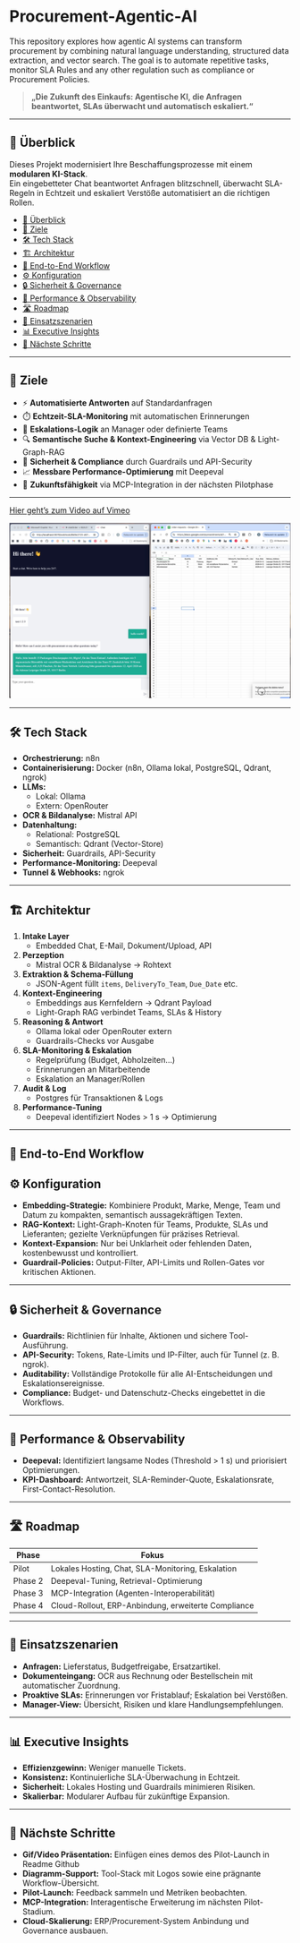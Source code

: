# Procurement-Agentic-AI
This repository explores how agentic AI systems can transform procurement by combining natural language understanding, structured data extraction, and vector search. The goal is to automate repetitive tasks, monitor SLA Rules and any other regulation such as compliance or Procurement Policies.

> **„Die Zukunft des Einkaufs: Agentische KI, die Anfragen beantwortet, SLAs überwacht und automatisch eskaliert.“**

---

## 🚀 Überblick

Dieses Projekt modernisiert Ihre Beschaffungsprozesse mit einem **modularen KI-Stack**.  
Ein eingebetteter Chat beantwortet Anfragen blitzschnell, überwacht SLA-Regeln in Echtzeit und eskaliert Verstöße automatisiert an die richtigen Rollen.
- [🚀 Überblick](#-überblick)
- [🎯 Ziele](#-ziele)
- [🛠️ Tech Stack](#️-tech-stack)
- [🏗️ Architektur](#-architektur)
- [🔄 End-to-End Workflow](#-end-to-end-workflow)
- [⚙️ Konfiguration](#️-konfiguration)
- [🔒 Sicherheit & Governance](#-sicherheit--governance)
- [🚀 Performance & Observability](#-performance--observability)
- [🛣️ Roadmap](#️-roadmap)
- [💼 Einsatzszenarien](#-einsatzszenarien)
- [📊 Executive Insights](#-executive-insights)
- [🧭 Nächste Schritte](#-nächste-schritte)

---

## 🎯 Ziele

- ⚡ **Automatisierte Antworten** auf Standardanfragen  
- ⏱️ **Echtzeit-SLA-Monitoring** mit automatischen Erinnerungen  
- 🚨 **Eskalations-Logik** an Manager oder definierte Teams  
- 🔍 **Semantische Suche & Kontext-Engineering** via Vector DB & Light-Graph-RAG  
- 🔐 **Sicherheit & Compliance** durch Guardrails und API-Security  
- 📈 **Messbare Performance-Optimierung** mit Deepeval  
- 🔄 **Zukunftsfähigkeit** via MCP-Integration in der nächsten Pilotphase

---

[Hier geht’s zum Video auf Vimeo](https://vimeo.com/1127977900?fl=ip&fe=ec)

![Thumbnail](thumbnail.jpeg)


---

## 🛠️ Tech Stack

- **Orchestrierung:** n8n  
- **Containerisierung:** Docker (n8n, Ollama lokal, PostgreSQL, Qdrant, ngrok)  
- **LLMs:**  
  - Lokal: Ollama  
  - Extern: OpenRouter  
- **OCR & Bildanalyse:** Mistral API  
- **Datenhaltung:**  
  - Relational: PostgreSQL  
  - Semantisch: Qdrant (Vector-Store)  
- **Sicherheit:** Guardrails, API-Security  
- **Performance-Monitoring:** Deepeval  
- **Tunnel & Webhooks:** ngrok  

---

## 🏗️ Architektur

1. **Intake Layer**  
   - Embedded Chat, E-Mail, Dokument/Upload, API  
2. **Perzeption**  
   - Mistral OCR & Bildanalyse → Rohtext  
3. **Extraktion & Schema-Füllung**  
   - JSON-Agent füllt `items`, `DeliveryTo_Team`, `Due_Date` etc.  
4. **Kontext-Engineering**  
   - Embeddings aus Kernfeldern → Qdrant Payload  
   - Light-Graph RAG verbindet Teams, SLAs & History  
5. **Reasoning & Antwort**  
   - Ollama lokal oder OpenRouter extern  
   - Guardrails-Checks vor Ausgabe  
6. **SLA-Monitoring & Eskalation**  
   - Regelprüfung (Budget, Abholzeiten…)  
   - Erinnerungen an Mitarbeitende  
   - Eskalation an Manager/Rollen  
7. **Audit & Log**  
   - Postgres für Transaktionen & Logs  
8. **Performance-Tuning**  
   - Deepeval identifiziert Nodes > 1 s → Optimierung  

---

## 🔄 End-to-End Workflow


  
## ⚙️ Konfiguration

- **Embedding-Strategie:** Kombiniere Produkt, Marke, Menge, Team und Datum zu kompakten, semantisch aussagekräftigen Texten.
- **RAG-Kontext:** Light-Graph-Knoten für Teams, Produkte, SLAs und Lieferanten; gezielte Verknüpfungen für präzises Retrieval.
- **Kontext-Expansion:** Nur bei Unklarheit oder fehlenden Daten, kostenbewusst und kontrolliert.
- **Guardrail-Policies:** Output-Filter, API-Limits und Rollen-Gates vor kritischen Aktionen.

---

## 🔒 Sicherheit & Governance

- **Guardrails:** Richtlinien für Inhalte, Aktionen und sichere Tool-Ausführung.
- **API-Security:** Tokens, Rate-Limits und IP-Filter, auch für Tunnel (z. B. ngrok).
- **Auditability:** Vollständige Protokolle für alle AI-Entscheidungen und Eskalationsereignisse.
- **Compliance:** Budget- und Datenschutz-Checks eingebettet in die Workflows.

---

## 🚀 Performance & Observability

- **Deepeval:** Identifiziert langsame Nodes (Threshold > 1 s) und priorisiert Optimierungen.
- **KPI-Dashboard:** Antwortzeit, SLA-Reminder-Quote, Eskalationsrate, First-Contact-Resolution.

---

## 🛣️ Roadmap

| Phase   | Fokus                                                     |
|---------|-----------------------------------------------------------|
| Pilot   | Lokales Hosting, Chat, SLA-Monitoring, Eskalation         |
| Phase 2 | Deepeval-Tuning, Retrieval-Optimierung                    |
| Phase 3 | MCP-Integration (Agenten-Interoperabilität)               |
| Phase 4 | Cloud-Rollout, ERP-Anbindung, erweiterte Compliance       |

---

## 💼 Einsatzszenarien

- **Anfragen:** Lieferstatus, Budgetfreigabe, Ersatzartikel.
- **Dokumenteingang:** OCR aus Rechnung oder Bestellschein mit automatischer Zuordnung.
- **Proaktive SLAs:** Erinnerungen vor Fristablauf; Eskalation bei Verstößen.
- **Manager-View:** Übersicht, Risiken und klare Handlungsempfehlungen.

---

## 📊 Executive Insights

- **Effizienzgewinn:** Weniger manuelle Tickets.
- **Konsistenz:** Kontinuierliche SLA-Überwachung in Echtzeit.
- **Sicherheit:** Lokales Hosting und Guardrails minimieren Risiken.
- **Skalierbar:** Modularer Aufbau für zukünftige Expansion.

---

## 🧭 Nächste Schritte

- **Gif/Video Präsentation:** Einfügen eines demos des Pilot-Launch in Readme Github
- **Diagramm-Support:** Tool-Stack mit Logos sowie eine prägnante Workflow-Übersicht.
- **Pilot-Launch:** Feedback sammeln und Metriken beobachten.
- **MCP-Integration:** Interagentische Erweiterung im nächsten Pilot-Stadium.
- **Cloud-Skalierung:** ERP/Procurement-System Anbindung und Governance ausbauen.
